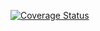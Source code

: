 
[![Coverage Status](https://coveralls.io/repos/github/OpenMAVN/MAVN.Service.CurrencyConverter/badge.svg?branch=master)](https://coveralls.io/github/OpenMAVN/MAVN.Service.CurrencyConverter?branch=master)